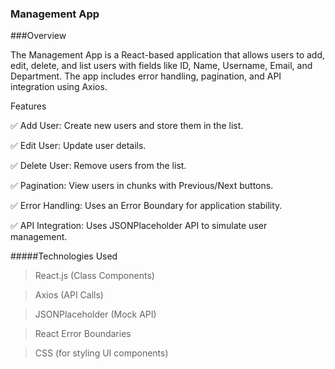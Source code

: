 ### Management App

###Overview

The Management App is a React-based application that allows users to add, edit, delete, and list users with fields like ID, Name, Username, Email, and Department. The app includes error handling, pagination, and API integration using Axios.

Features

✅ Add User: Create new users and store them in the list.

✅ Edit User: Update user details.

✅ Delete User: Remove users from the list.

✅ Pagination: View users in chunks with Previous/Next buttons.

✅ Error Handling: Uses an Error Boundary for application stability.

✅ API Integration: Uses JSONPlaceholder API to simulate user management.

#####Technologies Used

> React.js (Class Components)

> Axios (API Calls)

> JSONPlaceholder (Mock API)

> React Error Boundaries

> CSS (for styling UI components)
